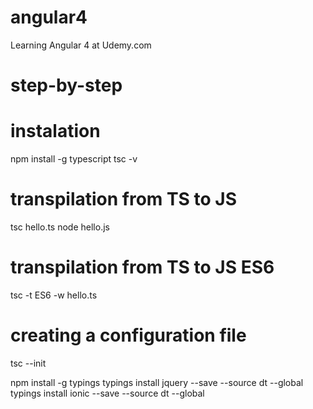 # angular4
Learning Angular 4 at Udemy.com

# step-by-step

# instalation
npm install -g typescript
tsc -v

# transpilation from TS to JS
tsc hello.ts
node hello.js

# transpilation from TS to JS ES6
tsc -t ES6 -w hello.ts

# creating a configuration file
tsc --init

npm install -g typings
typings install jquery --save --source dt --global
typings install ionic --save --source dt --global  